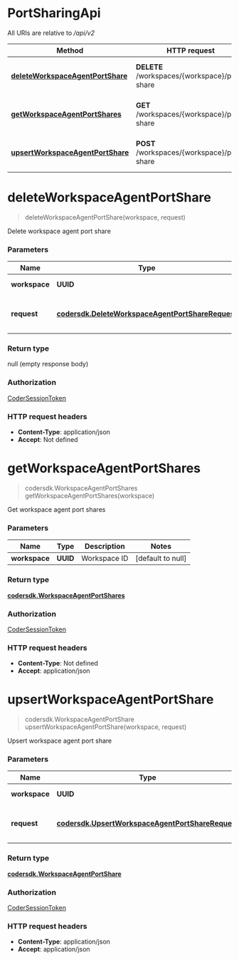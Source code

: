# PortSharingApi


All URIs are relative to */api/v2*

| Method | HTTP request | Description |
|------------- | ------------- | -------------|
| [**deleteWorkspaceAgentPortShare**](PortSharingApi.md#deleteWorkspaceAgentPortShare) | **DELETE** /workspaces/{workspace}/port-share | Delete workspace agent port share |
| [**getWorkspaceAgentPortShares**](PortSharingApi.md#getWorkspaceAgentPortShares) | **GET** /workspaces/{workspace}/port-share | Get workspace agent port shares |
| [**upsertWorkspaceAgentPortShare**](PortSharingApi.md#upsertWorkspaceAgentPortShare) | **POST** /workspaces/{workspace}/port-share | Upsert workspace agent port share |


<a name="deleteWorkspaceAgentPortShare"></a>
# **deleteWorkspaceAgentPortShare**
> deleteWorkspaceAgentPortShare(workspace, request)

Delete workspace agent port share

### Parameters

|Name | Type | Description  | Notes |
|------------- | ------------- | ------------- | -------------|
| **workspace** | **UUID**| Workspace ID | [default to null] |
| **request** | [**codersdk.DeleteWorkspaceAgentPortShareRequest**](../Models/codersdk.DeleteWorkspaceAgentPortShareRequest.md)| Delete port sharing level request | |

### Return type

null (empty response body)

### Authorization

[CoderSessionToken](../README.md#CoderSessionToken)

### HTTP request headers

- **Content-Type**: application/json
- **Accept**: Not defined

<a name="getWorkspaceAgentPortShares"></a>
# **getWorkspaceAgentPortShares**
> codersdk.WorkspaceAgentPortShares getWorkspaceAgentPortShares(workspace)

Get workspace agent port shares

### Parameters

|Name | Type | Description  | Notes |
|------------- | ------------- | ------------- | -------------|
| **workspace** | **UUID**| Workspace ID | [default to null] |

### Return type

[**codersdk.WorkspaceAgentPortShares**](../Models/codersdk.WorkspaceAgentPortShares.md)

### Authorization

[CoderSessionToken](../README.md#CoderSessionToken)

### HTTP request headers

- **Content-Type**: Not defined
- **Accept**: application/json

<a name="upsertWorkspaceAgentPortShare"></a>
# **upsertWorkspaceAgentPortShare**
> codersdk.WorkspaceAgentPortShare upsertWorkspaceAgentPortShare(workspace, request)

Upsert workspace agent port share

### Parameters

|Name | Type | Description  | Notes |
|------------- | ------------- | ------------- | -------------|
| **workspace** | **UUID**| Workspace ID | [default to null] |
| **request** | [**codersdk.UpsertWorkspaceAgentPortShareRequest**](../Models/codersdk.UpsertWorkspaceAgentPortShareRequest.md)| Upsert port sharing level request | |

### Return type

[**codersdk.WorkspaceAgentPortShare**](../Models/codersdk.WorkspaceAgentPortShare.md)

### Authorization

[CoderSessionToken](../README.md#CoderSessionToken)

### HTTP request headers

- **Content-Type**: application/json
- **Accept**: application/json



